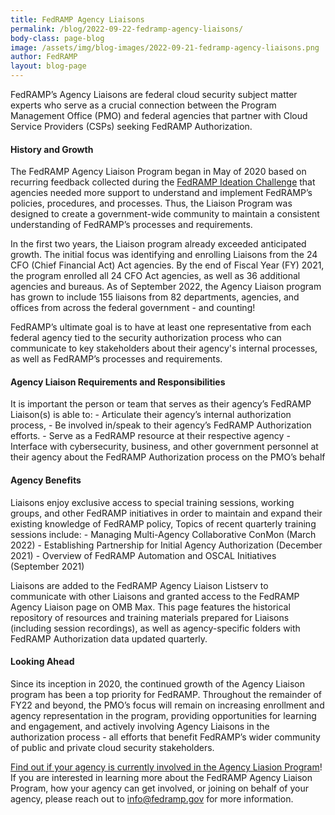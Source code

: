 ```yaml
---
title: FedRAMP Agency Liaisons
permalink: /blog/2022-09-22-fedramp-agency-liaisons/
body-class: page-blog
image: /assets/img/blog-images/2022-09-21-fedramp-agency-liaisons.png
author: FedRAMP
layout: blog-page
---
```

FedRAMP’s Agency Liaisons are federal cloud security subject matter experts who serve as a crucial connection between the Program Management Office (PMO) and federal agencies that partner with Cloud Service Providers (CSPs) seeking FedRAMP Authorization.

<h4 style>History and Growth</h4>
The FedRAMP Agency Liaison Program began in May of 2020 based on recurring feedback collected during the <a href="https://www.fedramp.gov/FedRAMPs-Ideation-Challenge/" target="_blank" rel="noopener noreferrer">FedRAMP Ideation Challenge</a> that agencies needed more support to understand and implement FedRAMP’s policies, procedures, and processes. Thus, the Liaison Program was designed to create a government-wide community to maintain a consistent understanding of FedRAMP’s processes and requirements.

In the first two years, the Liaison program already exceeded anticipated growth. The initial focus  was identifying and enrolling Liaisons from the 24 CFO (Chief Financial Act) Act agencies. By the end of Fiscal Year (FY) 2021, the program enrolled all 24 CFO Act agencies, as well as 36 additional agencies and bureaus. As of September 2022, the Agency Liaison program has grown to include 155 liaisons from 82 departments, agencies, and offices from across the federal government - and counting! 

FedRAMP’s ultimate goal is to have at least one representative from each federal agency tied to the security authorization process who can communicate to key stakeholders about their agency's internal processes, as well as FedRAMP’s processes and requirements.

<h4 style>Agency Liaison Requirements and Responsibilities</h4>
It is important the person or team that serves as their agency’s FedRAMP Liaison(s) is able to:
- Articulate their agency’s internal authorization process, 
- Be involved in/speak to their agency’s FedRAMP Authorization efforts. 
- Serve as a FedRAMP resource at their respective agency 
- Interface with cybersecurity, business, and other government personnel at their agency about the FedRAMP Authorization process on the PMO’s behalf

<h4 style>Agency Benefits</h4>
Liaisons enjoy exclusive access to special training sessions, working groups, and other FedRAMP initiatives in order to maintain and expand their existing knowledge of FedRAMP policy, Topics of recent quarterly training sessions include: 
- Managing Multi-Agency Collaborative ConMon (March 2022)
- Establishing Partnership for Initial Agency Authorization (December 2021)
- Overview of FedRAMP Automation and OSCAL Initiatives (September 2021)

Liaisons are added to the FedRAMP Agency Liaison Listserv to communicate with other Liaisons and granted access to the FedRAMP Agency Liaison page on OMB Max. This page features the historical repository of resources and training materials prepared for Liaisons (including session recordings), as well as agency-specific folders with FedRAMP Authorization data updated quarterly. 

<h4 style>Looking Ahead</h4>
Since its inception in 2020, the continued growth of the Agency Liaison program has been a top priority for FedRAMP. Throughout the remainder of FY22 and beyond, the PMO’s focus will remain on increasing enrollment and agency representation in the program, providing opportunities for learning and engagement, and actively involving Agency Liaisons in the authorization process - all efforts that benefit FedRAMP’s wider community of public and private cloud security stakeholders. 

<a href="https://www.fedramp.gov/assets/resources/documents/FedRAMP_Agency_Liaison_Program_09212022.pdf" target="_blank" rel="noopener noreferrer">Find out if your agency is currently involved in the Agency Liasion Program</a>! If you are interested in learning more about the FedRAMP Agency Liaison Program, how your agency can get involved, or joining on behalf of your agency, please reach out to <a href="mailto:info@fedramp.gov">info@fedramp.gov</a> for more information.

